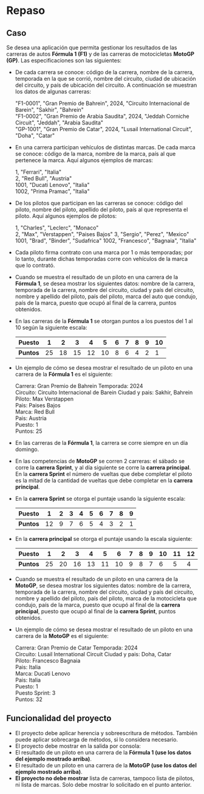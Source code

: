 # Repaso

## Caso

Se desea una aplicación que permita gestionar los resultados de las carreras de autos **Fórmula 1 (F1)** y de las carreras de motocicletas **MotoGP (GP)**. Las especificaciones son las siguientes: 

- De cada carrera se conoce: código de la carrera, nombre de la carrera, temporada en la que se corrió, nombre del circuito, ciudad de ubicación del circuito, y país de ubicación del circuito. A continuación se muestran los datos de algunas carreras: 

  "F1-0001", "Gran Premio de Bahrein", 2024, "Circuito Internacional de Barein", "Sakhir", "Bahrein"  
  "F1-0002", "Gran Premio de Arabia Saudita", 2024, "Jeddah Corniche Circuit", "Jeddah", "Arabia Saudita"  
  "GP-1001", "Gran Premio de Catar", 2024, "Lusail International Circuit", "Doha", "Catar" 

- En una carrera participan vehículos de distintas marcas. De cada marca se conoce: código de la marca, nombre de la marca, país al que pertenece la marca. Aquí algunos ejemplos de marcas: 

   1, "Ferrari", "Italia"  
   2, "Red Bull", "Austria"  
   1001, "Ducati Lenovo", "Italia"  
   1002, "Prima Pramac", "Italia"  

- De los pilotos que participan en las carreras se conoce: código del piloto, nombre del piloto, apellido del piloto, país al que representa el piloto. Aquí algunos ejemplos de pilotos: 

   1, "Charles", "Leclerc", "Monaco"  
   2, "Max", "Verstappen", "Paises Bajos" 3, "Sergio", "Perez", "Mexico"  
   1001, "Brad", "Binder", "Sudafrica" 1002, "Francesco", "Bagnaia", "Italia"  

- Cada piloto firma contrato con una marca por 1 o más temporadas; por lo tanto, durante dichas temporadas corre con vehículos de la marca que lo contrató. 
- Cuando se muestra el resultado de un piloto en una carrera de la **Fórmula 1**, se desea mostrar los siguientes datos: nombre de la carrera, temporada de la carrera, nombre del circuito, ciudad y país del circuito, nombre y apellido del piloto, país del piloto, marca del auto que condujo, país de la marca, puesto que ocupó al final de la carrera, puntos obtenidos. 
- En las carreras de la **Fórmula 1** se otorgan puntos a los puestos del 1 al 10 según la siguiente escala: 

   |**Puesto** |1 |2 |3 |4 |5 |6 |7 |8 |9 |10 |
   | - | - | - | - | - | - | - | - | - | - | - |
   |**Puntos** |25 |18 |15 |12 |10 |8 |6 |4 |2 |1 |

- Un ejemplo de cómo se desea mostrar el resultado de un piloto en una carrera de la **Fórmula 1** es el siguiente: 

   Carrera: Gran Premio de Bahrein Temporada: 2024  
   Circuito: Circuito Internacional de Barein Ciudad y pais: Sakhir, Bahrein  
   Piloto: Max Verstappen  
   Pais: Paises Bajos  
   Marca: Red Bull  
   Pais: Austria  
   Puesto: 1  
   Puntos: 25  

- En las carreras de la **Fórmula 1**, la carrera se corre siempre en un día domingo. 
- En las competencias de **MotoGP** se corren 2 carreras: el sábado se corre la **carrera Sprint**, y al día siguiente se corre la **carrera principal**. En la **carrera Sprint** el número de vueltas que debe completar el piloto es la mitad de la cantidad de vueltas que debe completar en la **carrera principal**. 
- En la **carrera Sprint** se otorga el puntaje usando la siguiente escala: 

   |**Puesto** |1 |2 |3 |4 |5 |6 |7 |8 |9 |
   | - | - | - | - | - | - | - | - | - | - |
   |**Puntos** |12 |9 |7 |6 |5 |4 |3 |2 |1 |

- En la **carrera principal** se otorga el puntaje usando la escala siguiente: 

   |**Puesto** |1 |2 |3 |4 |5 |6 |7 |8 |9 |10 |11 |12 |13 |14 |15 |
   | - | - | - | - | - | - | - | - | - | - | - | - | - | - | - | - |
   |**Puntos** |25 |20 |16 |13 |11 |10 |9 |8 |7 |6 |5 |4 |3 |2 |1 |

- Cuando se muestra el resultado de un piloto en una carrera de la **MotoGP**, se desea mostrar los siguientes datos: nombre de la carrera, temporada de la carrera, nombre del circuito, ciudad y país del circuito, nombre y apellido del piloto, país del piloto, marca de la motocicleta que condujo, país de la marca, puesto que ocupó al final de la **carrera principal**, puesto que ocupó al final de la **carrera Sprint**, puntos obtenidos. 
- Un ejemplo de cómo se desea mostrar el resultado de un piloto en una carrera de la **MotoGP** es el siguiente: 

   Carrera: Gran Premio de Catar Temporada: 2024  
   Circuito: Lusail International Circuit Ciudad y pais: Doha, Catar  
   Piloto: Francesco Bagnaia  
   Pais: Italia  
   Marca: Ducati Lenovo  
   Pais: Italia  
   Puesto: 1  
   Puesto Sprint: 3  
   Puntos: 32  

## **Funcionalidad del proyecto** 
- El proyecto debe aplicar herencia y sobreescritura de métodos. También puede aplicar sobrecarga de métodos, si lo considera necesario. 
- El proyecto debe mostrar en la salida por consola: 
- El resultado de un piloto en una carrera de la **Fórmula 1 (use los datos del ejemplo mostrado arriba)**. 
- El resultado de un piloto en una carrera de la **MotoGP (use los datos del ejemplo mostrado arriba)**. 
- **El proyecto no debe mostrar** lista de carreras, tampoco lista de pilotos, ni lista de marcas. Solo debe mostrar lo solicitado en el punto anterior.
